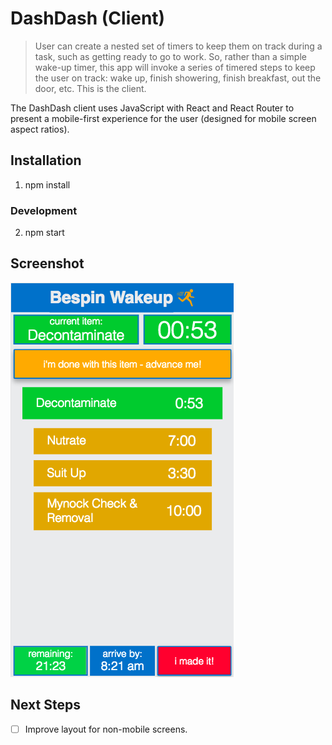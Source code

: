 # DashDash (Client)
> User can create a nested set of timers to keep them on track during a task, such as getting ready to go to work. So, rather than a simple wake-up timer, this app will invoke a series of timered steps to keep the user on track: wake up, finish showering, finish breakfast, out the door, etc.
> This is the client.

The DashDash client uses JavaScript with React and React Router to present a mobile-first experience for the user (designed for mobile screen aspect ratios).

## Installation
1. npm install
### Development
2. npm start

## Screenshot

![](dashdash-screenshot.png)

## Next Steps
- [ ] Improve layout for non-mobile screens.
